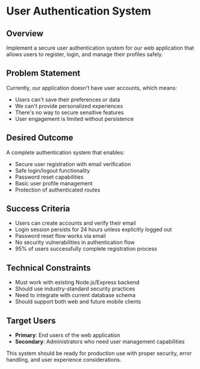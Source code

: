 # User Authentication System

## Overview
Implement a secure user authentication system for our web application that allows users to register, login, and manage their profiles safely.

## Problem Statement
Currently, our application doesn't have user accounts, which means:
- Users can't save their preferences or data
- We can't provide personalized experiences
- There's no way to secure sensitive features
- User engagement is limited without persistence

## Desired Outcome
A complete authentication system that enables:
- Secure user registration with email verification
- Safe login/logout functionality
- Password reset capabilities
- Basic user profile management
- Protection of authenticated routes

## Success Criteria
- Users can create accounts and verify their email
- Login session persists for 24 hours unless explicitly logged out
- Password reset flow works via email
- No security vulnerabilities in authentication flow
- 95% of users successfully complete registration process

## Technical Constraints
- Must work with existing Node.js/Express backend
- Should use industry-standard security practices
- Need to integrate with current database schema
- Should support both web and future mobile clients

## Target Users
- **Primary**: End users of the web application
- **Secondary**: Administrators who need user management capabilities

This system should be ready for production use with proper security, error handling, and user experience considerations.